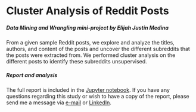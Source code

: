 # Cluster Analysis of Reddit Posts
##### Data Mining and Wrangling mini-project by Elijah Justin Medina

From a given sample Reddit posts, we explore and analyze the titles, authors, and content of the posts and uncover the different subreddits that the posts were extracted from. We performed cluster analysis on the different posts to identify these subreddits unsupervised.

##### Report and analysis

The full report is included in the <a href="https://github.com/ejmmedina/reddit-clustering/blob/master/reddit-clustering-dmw.md">Jupyter notebook</a>. If you have any questions regarding this study or wish to have a copy of the report, please send me a message via <a href="mailto:elijahjustinmedina@gmail.com">e-mail</a> or <a href="https://www.linkedin.com/in/elijah-justin-medina/">LinkedIn</a>.
